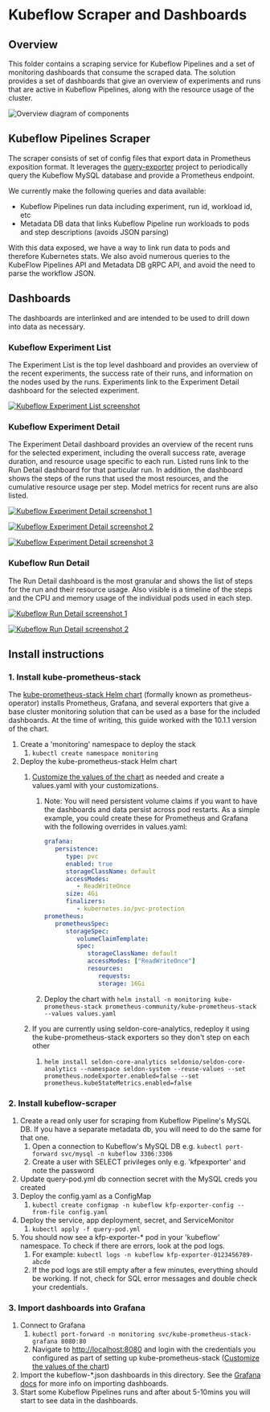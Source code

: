 # Kubeflow Scraper and Dashboards

## Overview

This folder contains a scraping service for Kubeflow Pipelines and a set of monitoring dashboards that consume the scraped data. The solution provides a set of dashboards that give an overview of experiments and runs that are active in Kubeflow Pipelines, along with the resource usage of the cluster.

![Overview diagram of components](images/overview-diagram.png)

## Kubeflow Pipelines Scraper

The scraper consists of set of config files that export data in Prometheus exposition format. It leverages the [query-exporter](https://github.com/albertodonato/query-exporter) project to periodically query the Kubeflow MySQL database and provide a Prometheus endpoint.

We currently make the following queries and data available:

- Kubeflow Pipelines run data including experiment, run id, workload id, etc
- Metadata DB data that links Kubeflow Pipeline run workloads to pods and step descriptions (avoids JSON parsing)

With this data exposed, we have a way to link run data to pods and therefore Kubernetes stats. We also avoid numerous queries to the KubeFlow Pipelines API and Metadata DB gRPC API, and avoid the need to parse the workflow JSON.

## Dashboards

The dashboards are interlinked and are intended to be used to drill down into data as necessary.

### Kubeflow Experiment List

The Experiment List is the top level dashboard and provides an overview of the recent experiments, the success rate of their runs, and information on the nodes used by the runs. Experiments link to the Experiment Detail dashboard for the selected experiment.

[![Kubeflow Experiment List screenshot](images/kfp-experiment-list.png "Screenshot of Kubeflow Experiment List Dashboard")](images/kfp-experiment-list.png)

### Kubeflow Experiment Detail

The Experiment Detail dashboard provides an overview of the recent runs for the selected experiment, including the overall success rate, average duration, and resource usage specific to each run. Listed runs link to the Run Detail dashboard for that particular run. In addition, the dashboard shows the steps of the runs that used the most resources, and the cumulative resource usage per step. Model metrics for recent runs are also listed.

[![Kubeflow Experiment Detail screenshot 1](images/kfp-experiment-detail-1.png "Screenshot 1 of Kubeflow Experiment Detail Dashboard")](images/kfp-experiment-detail-1.png)

[![Kubeflow Experiment Detail screenshot 2](images/kfp-experiment-detail-2.png "Screenshot 2 of Kubeflow Experiment Detail Dashboard")](images/kfp-experiment-detail-2.png)

[![Kubeflow Experiment Detail screenshot 3](images/kfp-experiment-detail-3.png "Screenshot 3 of Kubeflow Experiment Detail Dashboard")](images/kfp-experiment-detail-3.png)

### Kubeflow Run Detail

The Run Detail dashboard is the most granular and shows the list of steps for the run and their resource usage. Also visible is a timeline of the steps and the CPU and memory usage of the individual pods used in each step.

[![Kubeflow Run Detail screenshot 1](images/kfp-run-detail-1.png "Screenshot 1 of Kubeflow Run Detail Dashboard")](images/kfp-experiment-detail-1.png)

[![Kubeflow Run Detail screenshot 2](images/kfp-run-detail-2.png "Screenshot 2 of Kubeflow Run Detail Dashboard")](images/kfp-experiment-detail-2.png)

## Install instructions

### 1. Install kube-prometheus-stack

The [kube-prometheus-stack Helm chart](https://github.com/prometheus-community/helm-charts/tree/main/charts/kube-prometheus-stack) (formally known as prometheus-operator) installs Prometheus, Grafana, and several exporters that give a base cluster monitoring solution that can be used as a base for the included dashboards. At the time of writing, this guide worked with the 10.1.1 version of the chart.

1. Create a 'monitoring' namespace to deploy the stack
   1. `kubectl create namespace monitoring`
1. Deploy the kube-prometheus-stack Helm chart
   1. [Customize the values of the chart](https://github.com/prometheus-community/helm-charts/tree/main/charts/kube-prometheus-stack#configuration) as needed and create a values.yaml with your customizations.
      1. Note: You will need persistent volume claims if you want to have the dashboards and data persist across pod restarts. As a simple example, you could create these for Prometheus and Grafana with the following overrides in values.yaml:

         ```yaml
         grafana:
            persistence:
               type: pvc
               enabled: true
               storageClassName: default
               accessModes:
                  - ReadWriteOnce
               size: 4Gi
               finalizers:
                  - kubernetes.io/pvc-protection
         prometheus:
            prometheusSpec:
               storageSpec:
                  volumeClaimTemplate:
                  spec:
                     storageClassName: default
                     accessModes: ["ReadWriteOnce"]
                     resources:
                        requests:
                        storage: 16Gi
         ```

      1. Deploy the chart with `helm install -n monitoring kube-prometheus-stack prometheus-community/kube-prometheus-stack --values values.yaml`

   1. If you are currently using seldon-core-analytics, redeploy it using the kube-prometheus-stack exporters so they don't step on each other
      1. `helm install seldon-core-analytics seldonio/seldon-core-analytics --namespace seldon-system --reuse-values --set prometheus.nodeExporter.enabled=false --set prometheus.kubeStateMetrics.enabled=false`

### 2. Install kubeflow-scraper

1. Create a read only user for scraping from Kubeflow Pipeline's MySQL DB. If you have a separate metadata db, you will need to do the same for that one.
   1. Open a connection to Kubeflow's MySQL DB e.g. `kubectl port-forward svc/mysql -n kubeflow 3306:3306`
   1. Create a user with SELECT privileges only e.g. 'kfpexporter' and note the password
1. Update query-pod.yml db connection secret with the MySQL creds you created
1. Deploy the config.yaml as a ConfigMap
   1. `kubectl create configmap -n kubeflow kfp-exporter-config --from-file config.yaml`
1. Deploy the service, app deployment, secret, and ServiceMonitor
   1. `kubectl apply -f query-pod.yml`
1. You should now see a kfp-exporter-* pod in your 'kubeflow' namespace. To check if there are errors, look at the pod logs.
   1. For example: `kubectl logs -n kubeflow kfp-exporter-0123456789-abcde`
   1. If the pod logs are still empty after a few minutes, everything should be working. If not, check for SQL error messages and double check your credentials.

### 3. Import dashboards into Grafana

1. Connect to Grafana
   1. `kubectl port-forward -n monitoring svc/kube-prometheus-stack-grafana 8080:80`
   1. Navigate to <http://localhost:8080> and login with the credentials you configured as part of setting up kube-prometheus-stack ([Customize the values of the chart](https://github.com/prometheus-community/helm-charts/tree/main/charts/kube-prometheus-stack#configuration))
1. Import the kubeflow-*.json dashboards in this directory. See the [Grafana docs](https://grafana.com/docs/grafana/latest/dashboards/export-import/#importing-a-dashboard) for more info on importing dashboards.
1. Start some Kubeflow Pipelines runs and after about 5-10mins you will start to see data in the dashboards.
